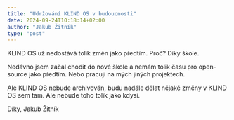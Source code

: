 ```yaml
---
title: "Udržování KLIND OS v budoucnosti"
date: 2024-09-24T10:18:14+02:00
author: "Jakub Žitník"
type: "post"
---
```


KLIND OS už nedostává tolik změn jako předtím. Proč? Díky škole.

Nedávno jsem začal chodit do nové škole a nemám tolik času pro open-source jako předtím. Nebo pracuji na mých jiných projektech.

Ale KLIND OS nebude archivován, budu nadále dělat nějaké změny v KLIND OS sem tam. Ale nebude toho tolik jako kdysi.

Díky,
Jakub Žitník

